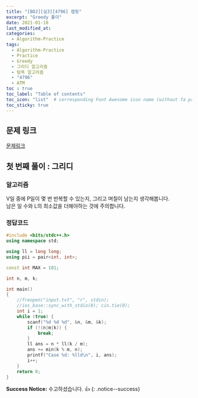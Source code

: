 ```yaml
---
title: "[BOJ][실3][4796] 캠핑"
excerpt: "Greedy 풀이"
date: 2021-01-18
last_modified_at:
categories:
  - Algorithm-Practice
tags:
  - Algorithm-Practice
  - Practice
  - Greedy
  - 그리디 알고리즘
  - 탐욕 알고리즘
  - "4796"
  - ATM
toc : true
toc_label: "Table of contents"
toc_icon: "list"  # corresponding Font Awesome icon name (without fa prefix)
toc_sticky: true
---
```


## 문제 링크

[문제링크](https://www.acmicpc.net/problem/4796)  

## 첫 번째 풀이 : 그리디

### 알고리즘

V일 중에 P일이 몇 번 반복할 수 있는지, 그리고 며칠이 남는지 생각해봅니다.  
남은 일 수와 L의 최소값을 더해야하는 것에 주의합니다.  

### 정답코드  

```cpp
#include <bits/stdc++.h>
using namespace std;

using ll = long long;
using pii = pair<int, int>;

const int MAX = 101;

int n, m, k;

int main()
{
    //freopen("input.txt", "r", stdin);
    //ios_base::sync_with_stdio(0); cin.tie(0);
    int i = 1;
    while (true) {
        scanf("%d %d %d", &n, &m, &k);
        if (!(n|m|k)) {
            break;
        }
        ll ans = n * ll(k / m);
        ans += min(k % m, n);
        printf("Case %d: %lld\n", i, ans);
        i++;
    }
    return 0;
}
```


**Success Notice:**
수고하셨습니다. :+1:
{: .notice--success}